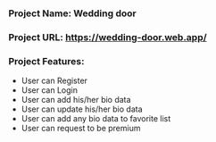 ### Project Name: Wedding door

### Project URL: https://wedding-door.web.app/

### Project Features: 
- User can Register
- User can Login
- User can add his/her bio data
- User can update his/her bio data
- User can add any bio data to favorite list
- User can request to be premium